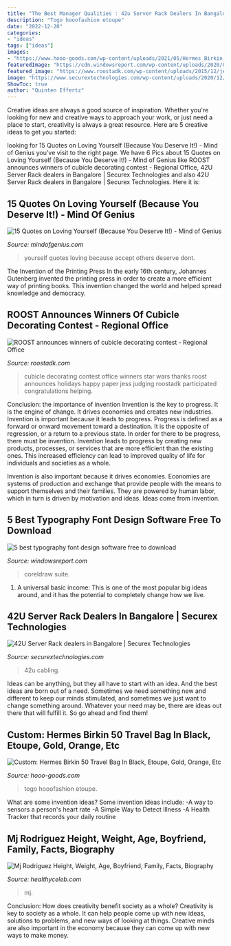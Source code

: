 ```yaml
---
title: "The Best Manager Qualities : 42u Server Rack Dealers In Bangalore"
description: "Togo hooofashion etoupe"
date: "2022-12-20"
categories:
- "ideas"
tags: ["ideas"]
images:
- "https://www.hooo-goods.com/wp-content/uploads/2021/05/Hermes_Birkin_50_1.jpg"
featuredImage: "https://cdn.windowsreport.com/wp-content/uploads/2020/04/CorelDRAW-Graphics-Suite-2020-1024x536.jpg"
featured_image: "https://www.roostadk.com/wp-content/uploads/2015/12/jess-768x1024.jpg"
image: "https://www.securextechnologies.com/wp-content/uploads/2020/12/F-Block-4th-Floor-A-Wing-Hubroom.jpeg"
ShowToc: true
author: "Quinten Effertz"
---
```



Creative ideas are always a good source of inspiration. Whether you're looking for new and creative ways to approach your work, or just need a place to start, creativity is always a great resource. Here are 5 creative ideas to get you started: 

	

		
looking for 15 Quotes on Loving Yourself (Because You Deserve It!) - Mind of Genius you've visit to the right page. We have 6 Pics about 15 Quotes on Loving Yourself (Because You Deserve It!) - Mind of Genius like ROOST announces winners of cubicle decorating contest - Regional Office, 42U Server Rack dealers in Bangalore | Securex Technologies and also 42U Server Rack dealers in Bangalore | Securex Technologies. Here it is:
		
    
## 15 Quotes On Loving Yourself (Because You Deserve It!) - Mind Of Genius

<img loading=lazy src="http://mindofgenius.com/wp-content/uploads/2021/01/To-be-beautiful-means-to-be-yourself.-You-dont-need-to-be-accepted-by-others.-You-need-to-accept-yourself.-Thich-Nhat-Hanh.png" onerror="this.onerror=null;this.src='https://tse2.mm.bing.net/th?id=OIP.cgLYhmPxPKFo1IKJmEr0lgHaEK&amp;pid=15.1';" alt="15 Quotes on Loving Yourself (Because You Deserve It!) - Mind of Genius">

_Source: mindofgenius.com_

>yourself quotes loving because accept others deserve dont. 

	

The Invention of the Printing Press
In the early 16th century, Johannes Gutenberg invented the printing press in order to create a more efficient way of printing books. This invention changed the world and helped spread knowledge and democracy.

    
## ROOST Announces Winners Of Cubicle Decorating Contest - Regional Office

<img loading=lazy src="https://www.roostadk.com/wp-content/uploads/2015/12/jess-768x1024.jpg" onerror="this.onerror=null;this.src='https://tse2.mm.bing.net/th?id=OIP.KbPjye2IUyNVoRkMq7z7FgHaJ4&amp;pid=15.1';" alt="ROOST announces winners of cubicle decorating contest - Regional Office">

_Source: roostadk.com_

>cubicle decorating contest office winners star wars thanks roost announces holidays happy paper jess judging roostadk participated congratulations helping. 

	

Conclusion: the importance of invention
Invention is the key to progress. It is the engine of change. It drives economies and creates new industries.
Invention is important because it leads to progress. Progress is defined as a forward or onward movement toward a destination. It is the opposite of regression, or a return to a previous state. In order for there to be progress, there must be invention. Invention leads to progress by creating new products, processes, or services that are more efficient than the existing ones. This increased efficiency can lead to improved quality of life for individuals and societies as a whole.

Invention is also important because it drives economies. Economies are systems of production and exchange that provide people with the means to support themselves and their families. They are powered by human labor, which in turn is driven by motivation and ideas. Ideas come from invention.

    
## 5 Best Typography Font Design Software Free To Download

<img loading=lazy src="https://cdn.windowsreport.com/wp-content/uploads/2020/04/CorelDRAW-Graphics-Suite-2020-1024x536.jpg" onerror="this.onerror=null;this.src='https://tse3.mm.bing.net/th?id=OIP.WibosEi-k0ac-HMSJrGE6wHaD4&amp;pid=15.1';" alt="5 best typography font design software free to download">

_Source: windowsreport.com_

>coreldraw suite. 

	

1. A universal basic income: This is one of the most popular big ideas around, and it has the potential to completely change how we live.

    
## 42U Server Rack Dealers In Bangalore | Securex Technologies

<img loading=lazy src="https://www.securextechnologies.com/wp-content/uploads/2020/12/F-Block-4th-Floor-A-Wing-Hubroom.jpeg" onerror="this.onerror=null;this.src='https://tse2.mm.bing.net/th?id=OIP.R94qDZbVH9BVLMUcjsQp2wHaJ4&amp;pid=15.1';" alt="42U Server Rack dealers in Bangalore | Securex Technologies">

_Source: securextechnologies.com_

>42u cabling. 

	

Ideas can be anything, but they all have to start with an idea. And the best ideas are born out of a need. Sometimes we need something new and different to keep our minds stimulated, and sometimes we just want to change something around. Whatever your need may be, there are ideas out there that will fulfill it. So go ahead and find them!

    
## Custom: Hermes Birkin 50 Travel Bag In Black, Etoupe, Gold, Orange, Etc

<img loading=lazy src="https://www.hooo-goods.com/wp-content/uploads/2021/05/Hermes_Birkin_50_1.jpg" onerror="this.onerror=null;this.src='https://tse4.mm.bing.net/th?id=OIP.Uxok8Y6Aeh0AYy6KEx1ipAHaJ6&amp;pid=15.1';" alt="Custom: Hermes Birkin 50 Travel Bag In Black, Etoupe, Gold, Orange, Etc">

_Source: hooo-goods.com_

>togo hooofashion etoupe. 

	

What are some invention ideas?
Some invention ideas include:
-A way to sensors a person's heart rate 
-A Simple Way to Detect Illness 
-A Health Tracker that records your daily routine

    
## Mj Rodriguez Height, Weight, Age, Boyfriend, Family, Facts, Biography

<img loading=lazy src="https://healthyceleb.com/wp-content/uploads/2018/12/Mj-Rodriguez-as-seen-at-AM-to-DM-studio-in-July-2018-300x420.jpg" onerror="this.onerror=null;this.src='https://tse2.mm.bing.net/th?id=OIP.Zh2t8sTI1qxWaJzmm8baEAAAAA&amp;pid=15.1';" alt="Mj Rodriguez Height, Weight, Age, Boyfriend, Family, Facts, Biography">

_Source: healthyceleb.com_

>mj. 

	

Conclusion: How does creativity benefit society as a whole?
Creativity is key to society as a whole. It can help people come up with new ideas, solutions to problems, and new ways of looking at things. Creative minds are also important in the economy because they can come up with new ways to make money.

